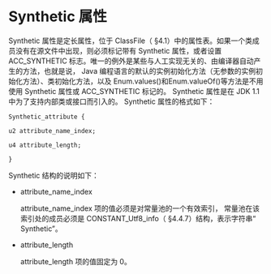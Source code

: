 # Synthetic 属性

Synthetic 属性是定长属性，位于 ClassFile（ §4.1）中的属性表。如果一个类成员没有在源文件中出现，则必须标记带有 Synthetic 属性，或者设置 ACC_SYNTHETIC 标志。唯一的例外是某些与人工实现无关的、由编译器自动产生的方法，也就是说， Java 编程语言的默认的实例初始化方法（无参数的实例初始化方法）、类初始化方法，以及 Enum.values()和Enum.valueOf()等方法是不用使用 Synthetic 属性或 ACC_SYNTHETIC 标记的。
Synthetic 属性是在 JDK 1.1 中为了支持内部类或接口而引入的。
Synthetic 属性的格式如下：

```
Synthetic_attribute {

u2 attribute_name_index;

u4 attribute_length;

}
```

Synthetic 结构的说明如下：

* attribute_name_index

  attribute_name_index 项的值必须是对常量池的一个有效索引， 常量池在该索引处的成员必须是 CONSTANT_Utf8_info（ §4.4.7）结构，表示字符串“ Synthetic”。

* attribute_length

  attribute_length 项的值固定为 0。 

















